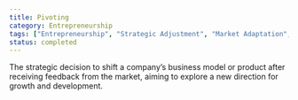 ```yaml
---
title: Pivoting
category: Entrepreneurship
tags: ["Entrepreneurship", "Strategic Adjustment", "Market Adaptation", "Innovation"]
status: completed
---
```

The strategic decision to shift a company’s business model or product after receiving feedback from the market, aiming to explore a new direction for growth and development.